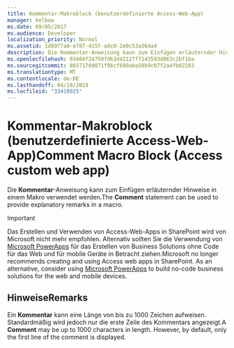 ```yaml
---
title: Kommentar-Makroblock (benutzerdefinierte Access-Web-App)
manager: kelbow
ms.date: 09/05/2017
ms.audience: Developer
localization_priority: Normal
ms.assetid: 1d8977a0-e787-415f-adc0-2e0c53a364a4
description: Die Kommentar-Anweisung kann zum Einfügen erläuternder Hinweise in einem Makro verwendet werden.
ms.openlocfilehash: 93404f24750fd63d42127f71d3593d863c2bf1ba
ms.sourcegitcommit: 8657170d071f9bcf680aba50b9c07f2a4fb82283
ms.translationtype: MT
ms.contentlocale: de-DE
ms.lasthandoff: 04/28/2019
ms.locfileid: "33418925"
---
```

# <a name="comment-macro-block-access-custom-web-app"></a><span data-ttu-id="323a9-103">Kommentar-Makroblock (benutzerdefinierte Access-Web-App)</span><span class="sxs-lookup"><span data-stu-id="323a9-103">Comment Macro Block (Access custom web app)</span></span>

<span data-ttu-id="323a9-104">Die **Kommentar**-Anweisung kann zum Einfügen erläuternder Hinweise in einem Makro verwendet werden.</span><span class="sxs-lookup"><span data-stu-id="323a9-104">The **Comment** statement can be used to provide explanatory remarks in a macro.</span></span> 
  
> [!IMPORTANT]
> <span data-ttu-id="323a9-p101">Das Erstellen und Verwenden von Access-Web-Apps in SharePoint wird von Microsoft nicht mehr empfohlen. Alternativ sollten Sie die Verwendung von [Microsoft PowerApps](https://powerapps.microsoft.com/en-us/) für das Erstellen von Business Solutions ohne Code für das Web und für mobile Geräte in Betracht ziehen.</span><span class="sxs-lookup"><span data-stu-id="323a9-p101">Microsoft no longer recommends creating and using Access web apps in SharePoint. As an alternative, consider using [Microsoft PowerApps](https://powerapps.microsoft.com/en-us/) to build no-code business solutions for the web and mobile devices.</span></span> 
  
## <a name="remarks"></a><span data-ttu-id="323a9-107">Hinweise</span><span class="sxs-lookup"><span data-stu-id="323a9-107">Remarks</span></span>

<span data-ttu-id="323a9-p102">Ein **Kommentar** kann eine Länge von bis zu 1000 Zeichen aufweisen. Standardmäßig wird jedoch nur die erste Zeile des Kommentars angezeigt.</span><span class="sxs-lookup"><span data-stu-id="323a9-p102">A **Comment** may be up to 1000 characters in length. However, by default, only the first line of the comment is displayed.</span></span> 
  


